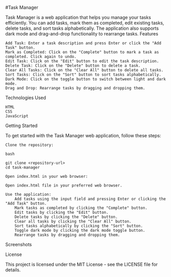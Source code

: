 #Task Manager

Task Manager is a web application that helps you manage your tasks efficiently. You can add tasks, mark them as completed, edit existing tasks, delete tasks, and sort tasks alphabetically. The application also supports dark mode and drag-and-drop functionality to rearrange tasks.
Features

    Add Task: Enter a task description and press Enter or click the "Add Task" button.
    Mark as Completed: Click on the "Complete" button to mark a task as completed. Click again to undo.
    Edit Task: Click on the "Edit" button to edit the task description.
    Delete Task: Click on the "Delete" button to delete a task.
    Clear All Tasks: Click on the "Clear All" button to delete all tasks.
    Sort Tasks: Click on the "Sort" button to sort tasks alphabetically.
    Dark Mode: Click on the toggle button to switch between light and dark mode.
    Drag and Drop: Rearrange tasks by dragging and dropping them.

Technologies Used

    HTML
    CSS
    JavaScript

Getting Started

To get started with the Task Manager web application, follow these steps:

    Clone the repository:

    bash

    git clone <repository-url>
    cd task-manager

    Open index.html in your web browser:

    Open index.html file in your preferred web browser.

    Use the application:
        Add tasks using the input field and pressing Enter or clicking the "Add Task" button.
        Mark tasks as completed by clicking the "Complete" button.
        Edit tasks by clicking the "Edit" button.
        Delete tasks by clicking the "Delete" button.
        Clear all tasks by clicking the "Clear All" button.
        Sort tasks alphabetically by clicking the "Sort" button.
        Toggle dark mode by clicking the dark mode toggle button.
        Rearrange tasks by dragging and dropping them.

Screenshots

License

This project is licensed under the MIT License - see the LICENSE file for details.
